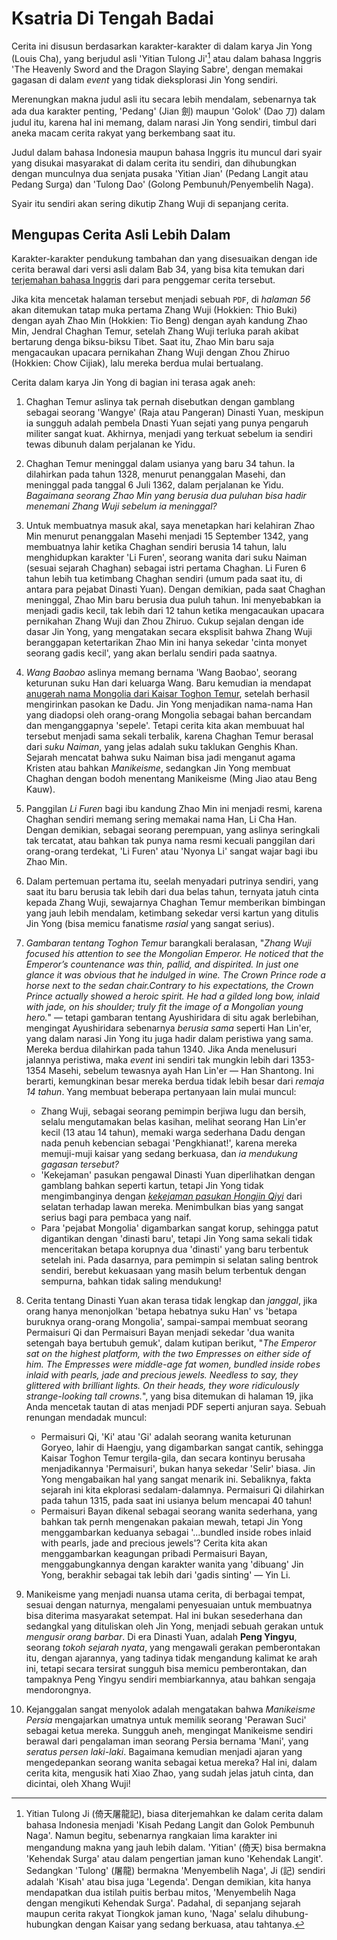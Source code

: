 # Ksatria Di Tengah Badai

Cerita ini disusun berdasarkan karakter-karakter di dalam karya Jin Yong (Louis Cha), yang berjudul asli 'Yitian Tulong Ji'[^judul-asli] atau dalam bahasa Inggris 'The Heavenly Sword and the Dragon Slaying Sabre', dengan memakai gagasan di dalam *event* yang tidak dieksplorasi Jin Yong sendiri.

[^judul-asli]: Yitian Tulong Ji (倚天屠龍記), biasa diterjemahkan ke dalam cerita dalam bahasa Indonesia menjadi 'Kisah Pedang Langit dan Golok Pembunuh Naga'. Namun begitu, sebenarnya rangkaian lima karakter ini mengandung makna yang jauh lebih dalam. 'Yitian' (倚天) bisa bermakna 'Kehendak Surga' atau dalam pengertian jaman kuno 'Kehendak Langit'. Sedangkan 'Tulong' (屠龍) bermakna 'Menyembelih Naga', Ji (記) sendiri adalah 'Kisah' atau bisa juga 'Legenda'. Dengan demikian, kita hanya mendapatkan dua istilah puitis berbau mitos, 'Menyembelih Naga dengan mengikuti Kehendak Surga'. Padahal, di sepanjang sejarah maupun cerita rakyat Tiongkok jaman kuno, 'Naga' selalu dihubung-hubungkan dengan Kaisar yang sedang berkuasa, atau tahtanya.

Merenungkan makna judul asli itu secara lebih mendalam, sebenarnya tak ada dua karakter penting, 'Pedang' (Jian 劍) maupun 'Golok' (Dao 刀) dalam judul itu, karena hal ini memang, dalam narasi Jin Yong sendiri, timbul dari aneka macam cerita rakyat yang berkembang saat itu.

Judul dalam bahasa Indonesia maupun bahasa Inggris itu muncul dari syair yang disukai masyarakat di dalam cerita itu sendiri, dan dihubungkan dengan munculnya dua senjata pusaka 'Yitian Jian' (Pedang Langit atau Pedang Surga) dan 'Tulong Dao' (Golong Pembunuh/Penyembelih Naga).

Syair itu sendiri akan sering dikutip Zhang Wuji di sepanjang cerita.

## Mengupas Cerita Asli Lebih Dalam

Karakter-karakter pendukung tambahan dan yang disesuaikan dengan ide cerita berawal dari versi asli dalam Bab 34, yang bisa kita temukan dari [terjemahan bahasa Inggris](https://foxswuxia.wordpress.com/condor-trilogy-heaven-sword-dragon-saber/yttlj-chapter-34/) dari para penggemar cerita tersebut.

Jika kita mencetak halaman tersebut menjadi sebuah `PDF`, di *halaman 56* akan ditemukan tatap muka pertama Zhang Wuji (Hokkien: Thio Buki) dengan ayah Zhao Min (Hokkien: Tio Beng) dengan ayah kandung Zhao Min, Jendral Chaghan Temur, setelah Zhang Wuji terluka parah akibat bertarung denga biksu-biksu Tibet. Saat itu, Zhao Min baru saja mengacaukan upacara pernikahan Zhang Wuji dengan Zhou Zhiruo (Hokkien: Chow Cijiak), lalu mereka berdua mulai bertualang.

Cerita dalam karya Jin Yong di bagian ini terasa agak aneh:

1. Chaghan Temur aslinya tak pernah disebutkan dengan gamblang sebagai seorang 'Wangye' (Raja atau Pangeran) Dinasti Yuan, meskipun ia sungguh adalah pembela Dnasti Yuan sejati yang punya pengaruh militer sangat kuat. Akhirnya, menjadi yang terkuat sebelum ia sendiri tewas dibunuh dalam perjalanan ke Yidu.

2. Chaghan Temur meninggal dalam usianya yang baru 34 tahun. Ia dilahirkan pada tahun 1328, menurut penanggalan Masehi, dan meninggal pada tanggal 6 Juli 1362, dalam perjalanan ke Yidu. *Bagaimana seorang Zhao Min yang berusia dua puluhan bisa hadir menemani Zhang Wuji sebelum ia meninggal?*

3. Untuk membuatnya masuk akal, saya menetapkan hari kelahiran Zhao Min menurut penanggalan Masehi menjadi 15 September 1342, yang membuatnya lahir ketika Chaghan sendiri berusia 14 tahun, lalu menghidupkan karakter 'Li Furen', seorang wanita dari suku Naiman (sesuai sejarah Chaghan) sebagai istri pertama Chaghan. Li Furen 6 tahun lebih tua ketimbang Chaghan sendiri (umum pada saat itu, di antara para pejabat Dinasti Yuan). Dengan demikian, pada saat Chaghan meninggal, Zhao Min baru berusia dua puluh tahun. Ini menyebabkan ia menjadi gadis kecil, tak lebih dari 12 tahun ketika mengacaukan upacara pernikahan Zhang Wuji dan Zhou Zhiruo. Cukup sejalan dengan ide dasar Jin Yong, yang mengatakan secara eksplisit bahwa Zhang Wuji beranggapan ketertarikan Zhao Min ini hanya sekedar 'cinta monyet seorang gadis kecil', yang akan berlalu sendiri pada saatnya.

4. *Wang Baobao* aslinya memang bernama 'Wang Baobao', seorang keturunan suku Han dari keluarga Wang. Baru kemudian ia mendapat [anugerah nama Mongolia dari Kaisar Toghon Temur](https://en.wikipedia.org/wiki/Red_Turban_Rebellions#K%C3%B6ke_Tem%C3%BCr), setelah berhasil mengirinkan pasokan ke Dadu. Jin Yong menjadikan nama-nama Han yang diadopsi oleh orang-orang Mongolia sebagai bahan bercandam dan menganggapnya 'sepele'. Tetapi cerita kita akan membuuat hal tersebut menjadi sama sekali terbalik, karena Chaghan Temur berasal dari *suku Naiman*, yang jelas adalah suku taklukan Genghis Khan. Sejarah mencatat bahwa suku Naiman bisa jadi menganut agama Kristen atau bahkan *Manikeisme*, sedangkan Jin Yong membuat Chaghan dengan bodoh menentang Manikeisme (Ming Jiao atau Beng Kauw).

5. Panggilan *Li Furen* bagi ibu kandung Zhao Min ini menjadi resmi, karena Chaghan sendiri memang sering memakai nama Han, Li Cha Han. Dengan demikian, sebagai seorang perempuan, yang aslinya seringkali tak tercatat, atau bahkan tak punya nama resmi kecuali panggilan dari orang-orang terdekat, 'Li Furen' atau 'Nyonya Li' sangat wajar bagi ibu Zhao Min.

6. Dalam pertemuan pertama itu, seelah menyadari putrinya sendiri, yang saat itu baru berusia tak lebih dari dua belas tahun, ternyata jatuh cinta kepada Zhang Wuji, sewajarnya Chaghan Temur memberikan bimbingan yang jauh lebih mendalam, ketimbang sekedar versi kartun yang ditulis Jin Yong (bisa memicu fanatisme *rasial* yang sangat serius).


7. *Gambaran tentang Toghon Temur* barangkali beralasan, "*Zhang Wuji focused his attention to see the Mongolian Emperor. He noticed that the Emperor’s countenance was thin, pallid, and dispirited. In just one glance it was obvious that he indulged in wine. The Crown Prince rode a horse next to the sedan chair.Contrary to his expectations, the Crown Prince actually showed a heroic spirit. He had a gilded long bow, inlaid with jade, on his shoulder; truly fit the image of a Mongolian young hero.*" — tetapi gambaran tentang Ayushiridara di situ agak berlebihan, mengingat Ayushiridara sebenarnya *berusia sama* seperti Han Lin'er, yang dalam narasi Jin Yong itu juga hadir dalam peristiwa yang sama. Mereka berdua dilahirkan pada tahun 1340. Jika Anda menelusuri jalannya peristiwa, maka *event* ini sendiri tak mungkin lebih dari 1353-1354 Masehi, sebelum tewasnya ayah Han Lin'er — Han Shantong. Ini berarti, kemungkinan besar mereka berdua tidak lebih besar dari *remaja 14 tahun*. Yang membuat beberapa pertanyaan lain mulai muncul:
    
    - Zhang Wuji, sebagai seorang pemimpin berjiwa lugu dan bersih, selalu mengutamakan belas kasihan, melihat seorang Han Lin'er kecil (13 atau 14 tahun), memaki warga sederhana Dadu dengan nada penuh kebencian sebagai 'Pengkhianat!', karena mereka memuji-muji kaisar yang sedang berkuasa, dan *ia mendukung gagasan tersebut?*
    - 'Kekejaman' pasukan pengawal Dinasti Yuan diperlihatkan dengan gamblang bahkan seperti kartun, tetapi Jin Yong tidak mengimbanginya dengan [*kekejaman pasukan Hongjin Qiyi*](https://en.wikipedia.org/wiki/Red_Turban_Rebellions#Southern_Red_Turbans) dari selatan terhadap lawan mereka. Menimbulkan bias yang sangat serius bagi para pembaca yang naif.
    - Para 'pejabat Mongolia' digambarkan sangat korup, sehingga patut digantikan dengan 'dinasti baru', tetapi Jin Yong sama sekali tidak menceritakan betapa korupnya dua 'dinasti' yang baru terbentuk setelah ini. Pada dasarnya, para pemimpin si selatan saling bentrok sendiri, berebut kekuasaan yang masih belum terbentuk dengan sempurna, bahkan tidak saling mendukung!

8. Cerita tentang Dinasti Yuan akan terasa tidak lengkap dan *janggal*, jika orang hanya menonjolkan 'betapa hebatnya suku Han' vs 'betapa buruknya orang-orang Mongolia', sampai-sampai membuat seorang Permaisuri Qi dan Permaisuri Bayan menjadi sekedar 'dua wanita setengah baya bertubuh gemuk', dalam kutipan berikut, "*The Emperor sat on the highest platform, with the two Empresses on either side of him. The Empresses were middle-age fat women, bundled inside robes inlaid with pearls, jade and precious jewels. Needless to say, they glittered with brilliant lights. On their heads, they wore ridiculously strange-looking tall crowns.*", yang bisa ditemukan di halaman 19, jika Anda mencetak tautan di atas menjadi PDF seperti anjuran saya. Sebuah renungan mendadak muncul:
    
    - Permaisuri Qi, 'Ki' atau 'Gi' adalah seorang wanita keturunan Goryeo, lahir di Haengju, yang digambarkan sangat cantik, sehingga Kaisar Toghon Temur tergila-gila, dan secara kontinyu berusaha menjadikannya 'Permaisuri', bukan hanya sekedar 'Selir' biasa. Jin Yong mengabaikan hal yang sangat menarik ini. Sebaliknya, fakta sejarah ini kita ekplorasi sedalam-dalamnya. Permaisuri Qi dilahirkan pada tahun 1315, pada saat ini usianya belum mencapai 40 tahun!
    - Permaisuri Bayan dikenal sebagai seorang wanita sederhana, yang bahkan tak pernh mengenakan pakaian mewah, tetapi Jin Yong menggambarkan keduanya sebagai '...bundled inside robes inlaid with pearls, jade and precious jewels'? Cerita kita akan menggambarkan keagungan pribadi Permaisuri Bayan, menggabungkannya dengan karakter wanita yang 'dibuang' Jin Yong, berakhir sebagai tak lebih dari 'gadis sinting' — Yin Li.

9. Manikeisme yang menjadi nuansa utama cerita, di berbagai tempat, sesuai dengan naturnya, mengalami penyesuaian untuk membuatnya bisa diterima masyarakat setempat. Hal ini bukan sesederhana dan sedangkal yang dituliskan oleh Jin Yong, menjadi sebuah gerakan untuk *mengusir orang barbar*. Di era Dinasti Yuan, adalah **Peng Yingyu**, seorang *tokoh sejarah nyata*, yang mengawali gerakan pemberontakan itu, dengan ajarannya, yang tadinya tidak mengandung kalimat ke arah ini, tetapi secara tersirat sungguh bisa memicu pemberontakan, dan tampaknya Peng Yingyu sendiri membiarkannya, atau bahkan sengaja mendorongnya.

10. Kejanggalan sangat menyolok adalah mengatakan bahwa *Manikeisme Persia* mengajarkan umatnya untuk memilik seorang 'Perawan Suci' sebagai ketua mereka. Sungguh aneh, mengingat Manikeisme sendiri berawal dari pengalaman iman seorang Persia bernama 'Mani', yang *seratus persen laki-laki*. Bagaimana kemudian menjadi ajaran yang mengedepankan seorang wanita sebagai ketua mereka? Hal ini, dalam cerita kita, mengusik hati Xiao Zhao, yang sudah jelas jatuh cinta, dan dicintai, oleh Xhang Wuji!



